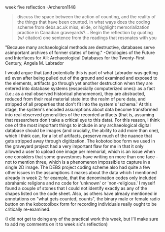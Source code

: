 week five reflection
    -Archeron1148

>discuss the space between the action of counting, and the reality of the things that have been counted. In what ways does the coding scheme from debs.ac.uk miss, elide, or highlight memorialization practice in Canadian graveyards?... Begin the reflection by quoting (w/ citation) one sentence from the readings that resonates with you

"Because many archaeological methods are destructive, databases serve asimportant  archives  of  former  states  of  being." -Ontologies of the Future and Interfaces for All: Archaeological Databases for the Twenty-First Century, Angela  M.  Labrador

I would argue that (and potentially this is part of what Labrador was getting at) even after being pulled out of the ground and examined and exposed to the elements, artifacts go through yet another destruction when they are entered into database systems (esspecially computerized ones): as a fact (i.e.: as a real observed historical phenomenon), they are abstracted, reduced from their real material state into the realm of pure data, and stripped of all properties that don't fit into the system's 'schema.' At this stage, the system's encoded assumptions about data become transformed into real observed generalities of the recorded aritfacts (that is, assuming that researchers don't take a critical eye to this data). For this reason, I think one of the most important things to include in any archaeological digital database should be images (and crucially, the ability to add more than one), which I think can, for a lot of artifacts, preserve much of the nuance that gets stripped away through digitization. The kobotoolbox form we used in the graveyard project had a very important flaw for me in that it only allowed a user to upload one image per memorial, which is an issue when one considers that some gravestones have writing on more than one face - not to mention three, which is a phenomenon impossible to capture in a single 2D image. The DEBS project coding scheme also had quite a few other issues in the assumptions it makes about the data which I mentioned already in week 2: for example, that the denomination codes only included abrahamic religions and no code for 'unknown' or 'non-religious.' I myself found a couple of stones that I could not identify exactly as any of the shapes listed on the code sheet. Also, as others have already mentioned in annotations on "what gets counted, counts", the binary male or female radio button on the kobotoolbox form for recording individuals really ought to be critically re-examined.

(I did not get to doing any of the practical work this week, but I'll make sure to add my comments on it to week six's reflection)
